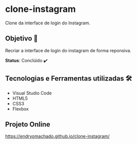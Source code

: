 # clone-instagram
Clone da interface de login do Instagram.
## Objetivo 🎯
Recriar a interface de login do instagram de forma reponsiva.


**Status**: Conclúido ✔️
## Tecnologias e Ferramentas utilizadas 🛠️
- Visual Studio Code
- HTML5
- CSS3
- Flexbox

## Projeto Online
https://endryomachado.github.io/clone-instagram/

